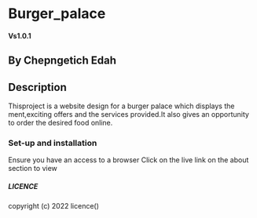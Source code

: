 # Burger_palace
#### Vs1.0.1
## By Chepngetich Edah
## Description
Thisproject is a website design for a burger palace which displays the ment,exciting offers and the services provided.It also gives an opportunity to order the desired food online.
### Set-up and installation
Ensure you have an access to a browser
Click on the live link on the about section to view 
##### LICENCE
copyright (c) 2022 licence()


